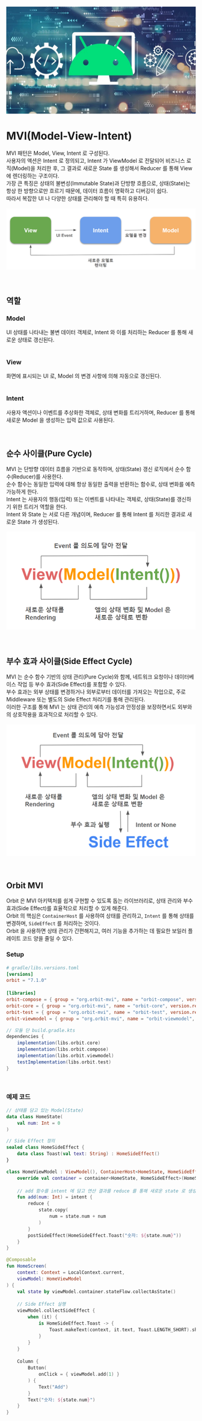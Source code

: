 ![banner](./architecture.png)
# MVI(Model-View-Intent)
MVI 패턴은 Model, View, Intent 로 구성된다.<br/>
사용자의 액션은 Intent 로 정의되고, Intent 가 ViewModel 로 전달되어 비즈니스 로직(Model)을 처리한 후, 그 결과로 새로운 State 를 생성해서 Reducer 를 통해 View 에 렌더링하는 구조이다.<br/>
가장 큰 특징은 상태의 불변성(Immutable State)과 단방향 흐름으로, 상태(State)는 항상 한 방향으로만 흐르기 때문에, 데이터 흐름이 명확하고 디버깅이 쉽다.<br/>
따라서 복잡한 UI 나 다양한 상태를 관리해야 할 때 특히 유용하다.<br/>
<br/>![mvi](./mvi.png)<br/>
<br/>
<br/>

## 역할
### Model
UI 상태를 나타내는 불변 데이터 객체로, Intent 와 이를 처리하는 Reducer 를 통해 새로운 상태로 갱신된다.<br/>
<br/>

### View
화면에 표시되는 UI 로, Model 의 변경 사항에 의해 자동으로 갱신된다.<br/>
<br/>

### Intent
사용자 액션이나 이벤트를 추상화한 객체로, 상태 변화를 트리거하며, Reducer 를 통해 새로운 Model 을 생성하는 입력 값으로 사용된다.<br/>
<br/>
<br/>

## 순수 사이클(Pure Cycle)
MVI 는 단방향 데이터 흐름을 기반으로 동작하며, 상태(State) 갱신 로직에서 순수 함수(Reducer)를 사용한다.<br/>
순수 함수는 동일한 입력에 대해 항상 동일한 출력을 반환하는 함수로, 상태 변화를 예측 가능하게 한다.<br/>
Intent 는 사용자의 행동(입력) 또는 이벤트를 나타내는 객체로, 상태(State)를 갱신하기 위한 트리거 역할을 한다.<br/>
Intent 와 State 는 서로 다른 개념이며, Reducer 를 통해 Intent 를 처리한 결과로 새로운 State 가 생성된다.<br/>
<br/>![pure-cycle](./pure-cycle.png)<br/>
<br/>
<br/>

## 부수 효과 사이클(Side Effect Cycle)
MVI 는 순수 함수 기반의 상태 관리(Pure Cycle)와 함께, 네트워크 요청이나 데이터베이스 작업 등 부수 효과(Side Effect)를 포함할 수 있다.<br/>
부수 효과는 외부 상태를 변경하거나 외부로부터 데이터를 가져오는 작업으로, 주로 Middleware 또는 별도의 Side Effect 처리기를 통해 관리된다.<br/>
이러한 구조를 통해 MVI 는 상태 관리의 예측 가능성과 안정성을 보장하면서도 외부와의 상호작용을 효과적으로 처리할 수 있다.<br/>
<br/>![side-effect-cycle](./side-effect-cycle.png)<br/>
<br/>
<br/>

## Orbit MVI
Orbit 은 MVI 아키텍처를 쉽게 구현할 수 있도록 돕는 라이브러리로, 상태 관리와 부수 효과(Side Effect)를 효율적으로 처리할 수 있게 해준다.<br/>
Orbit 의 핵심은 `ContainerHost` 를 사용하여 상태를 관리하고, `Intent` 를 통해 상태를 변경하며, `SideEffect` 를 처리하는 것이다.<br/>
Orbit 을 사용하면 상태 관리가 간편해지고, 여러 기능을 추가하는 데 필요한 보일러 플레이트 코드 양을 줄일 수 있다.<br/>

### Setup
```toml
# gradle/libs.versions.toml
[versions]
orbit = "7.1.0"

[libraries]
orbit-compose = { group = "org.orbit-mvi", name = "orbit-compose", version.ref = "orbit"}
orbit-core = { group = "org.orbit-mvi", name = "orbit-core", version.ref = "orbit"}
orbit-test = { group = "org.orbit-mvi", name = "orbit-test", version.ref = "orbit"}
orbit-viewmodel = { group = "org.orbit-mvi", name = "orbit-viewmodel", version.ref = "orbit"}
```
```groovy
// 모듈 단 build.gradle.kts
dependencies {
    implementation(libs.orbit.core)
    implementation(libs.orbit.compose)
    implementation(libs.orbit.viewmodel)
    testImplementation(libs.orbit.test)
}
```
<br/>

### 예제 코드
```kotlin
// 상태를 담고 있는 Model(State)
data class HomeState(
    val num: Int = 0
)
```
```kotlin
// Side Effect 정의
sealed class HomeSideEffect {
    data class Toast(val text: String) : HomeSideEffect()
}
```
```kotlin
class HomeViewModel : ViewModel(), ContainerHost<HomeState, HomeSideEffect> {
    override val container = container<HomeState, HomeSideEffect>(HomeState())

    // add 함수를 intent 에 담고 연산 결과를 reduce 를 통해 새로운 state 로 생성
    fun add(num: Int) = intent {
        reduce {
            state.copy(
                num = state.num + num
            )
        }
        postSideEffect(HomeSideEffect.Toast("숫자: ${state.num}"))
    }
}
```
```kotlin
@Composable
fun HomeScreen(
    context: Context = LocalContext.current,
    viewModel: HomeViewModel
) {
    val state by viewModel.container.stateFlow.collectAsState()

    // Side Effect 실행
    viewModel.collectSideEffect {
        when (it) {
            is HomeSideEffect.Toast -> {
                Toast.makeText(context, it.text, Toast.LENGTH_SHORT).show()
            }
        }
    }

    Column {
        Button(
            onClick = { viewModel.add(1) }
        ) {
            Text("Add")
        }
        Text("숫자: ${state.num}")
    }
}
```